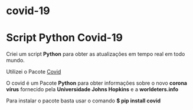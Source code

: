 # covid-19

<h1>Script Python Covid-19</h1> 

<body>
  
  <p>Criei um script <strong>Python</strong> para obter as atualizações em tempo real em todo mundo.</p>
  <p>Utilizei o Pacote <a href="https://pypi.org/project/covid/" target="_blank">Covid</a></p> 
    <p>O covid é um Pacote <b>Python</b> para obter informações sobre o novo <strong>corona vírus</strong> fornecido pela 
    <strong>Universidade Johns Hopkins</strong> e a <strong>worldeters.info</strong></p
  
  <hr>
    <p>Para instalar o pacote basta usar o comando <b>$ pip install covid</b></p>
  </hr>
  
</body>
